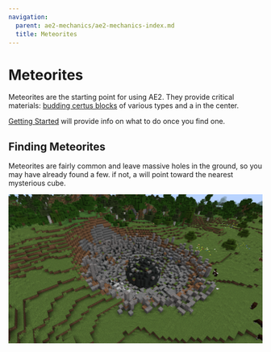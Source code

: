```yaml
---
navigation:
  parent: ae2-mechanics/ae2-mechanics-index.md
  title: Meteorites
---
```


# Meteorites

<GameScene zoom="4">
  <ImportStructure src="../assets/assemblies/meteor_interior.snbt" />
</GameScene>

Meteorites are the starting point for using AE2. They provide critical materials: [budding certus blocks](../items-blocks-machines/budding_certus.md)
of various types and a <ItemLink id="mysterious_cube" /> in the center.

[Getting Started](../getting-started.md) will provide info on what to do once you find one.

## Finding Meteorites

Meteorites are fairly common and leave massive holes in the ground, so you may have already found a few. if not, a
<ItemLink id="meteorite_compass" /> will point toward the nearest mysterious cube.

![Meteorite Crater](../assets/assemblies/meteorite-crater.png)
